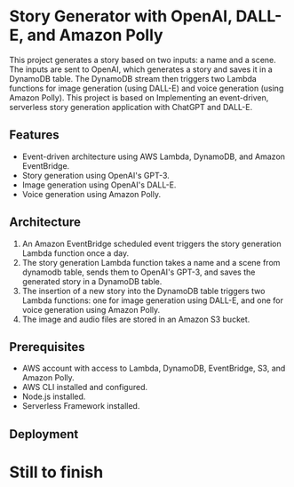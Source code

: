 # Story Generator with OpenAI, DALL-E, and Amazon Polly
This project generates a story based on two inputs: a name and a scene. The inputs are sent to OpenAI, which generates a story and saves it in a DynamoDB table. The DynamoDB stream then triggers two Lambda functions for image generation (using DALL-E) and voice generation (using Amazon Polly). This project is based on Implementing an event-driven, serverless story generation application with ChatGPT and DALL-E.

## Features

- Event-driven architecture using AWS Lambda, DynamoDB, and Amazon EventBridge.
- Story generation using OpenAI's GPT-3.
- Image generation using OpenAI's DALL-E.
- Voice generation using Amazon Polly.


## Architecture
1. An Amazon EventBridge scheduled event triggers the story generation Lambda function once a day.
2. The story generation Lambda function takes a name and a scene from dynamodb table, sends them to OpenAI's GPT-3, and saves the generated story in a DynamoDB table.
3. The insertion of a new story into the DynamoDB table triggers two Lambda functions: one for image generation using DALL-E, and one for voice generation using Amazon Polly.
4. The image and audio files are stored in an Amazon S3 bucket.


## Prerequisites
- AWS account with access to Lambda, DynamoDB, EventBridge, S3, and Amazon Polly.
- AWS CLI installed and configured.
- Node.js installed.
- Serverless Framework installed.

## Deployment

# Still to finish

